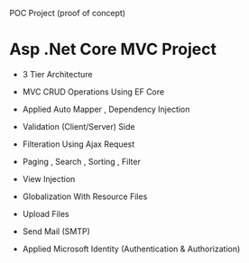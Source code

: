 
POC Project (proof of concept)

   # Asp .Net Core MVC Project

   - 3 Tier Architecture
   
   - MVC CRUD Operations Using EF Core
      
   - Applied Auto Mapper , Dependency Injection
   
   - Validation (Client/Server) Side
      
   - Filteration Using Ajax Request
   
   - Paging , Search , Sorting , Filter 
   
   - View Injection
   
   - Globalization With Resource Files
   
   - Upload Files
   
   - Send Mail (SMTP) 
   
   - Applied Microsoft Identity (Authentication & Authorization) 
